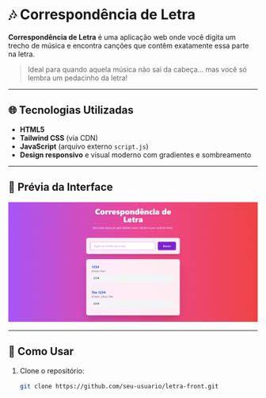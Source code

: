 # 🎶 Correspondência de Letra

**Correspondência de Letra** é uma aplicação web onde você digita um trecho de música e encontra canções que contêm exatamente essa parte na letra.

> Ideal para quando aquela música não sai da cabeça... mas você só lembra um pedacinho da letra!

---

## 🌐 Tecnologias Utilizadas

- **HTML5**
- **Tailwind CSS** (via CDN)
- **JavaScript** (arquivo externo `script.js`)
- **Design responsivo** e visual moderno com gradientes e sombreamento

---

## 📸 Prévia da Interface

![Prévia do site](site.png) <!-- substitua com um print do site ou remova se não houver -->

---

## 🚀 Como Usar

1. Clone o repositório:

   ```bash
   git clone https://github.com/seu-usuario/letra-front.git
